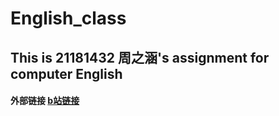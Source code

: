 # English_class
## This is 21181432 周之涵's assignment for computer English

#### 外部链接 [b站链接](http://www.bilibili.com/)
